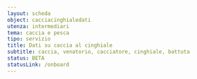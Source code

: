 ```yaml
---
layout: scheda
object: cacciacinghialedati
utenza: intermediari
tema: caccia e pesca
tipo: servizio
title: Dati su caccia al cinghiale
subtitle: caccia, venatorio, cacciatore, cinghiale, battuta
status: BETA
statusLink: /onboard
---
```

